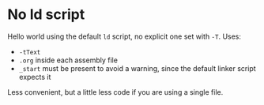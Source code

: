 # No ld script

Hello world using the default `ld` script, no explicit one set with `-T`. Uses:

- `-tText`
- `.org` inside each assembly file
- `_start` must be present to avoid a warning, since the default linker script expects it

Less convenient, but a little less code if you are using a single file.
